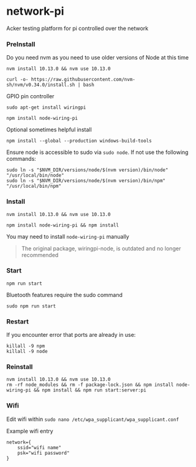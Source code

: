 # network-pi
Acker testing platform for pi controlled over the network

### PreInstall

Do you need nvm as you need to use older versions of Node at this time
```
nvm install 10.13.0 && nvm use 10.13.0

curl -o- https://raw.githubusercontent.com/nvm-sh/nvm/v0.34.0/install.sh | bash
```

GPIO pin controller
```
sudo apt-get install wiringpi

npm install node-wiring-pi
```

Optional sometimes helpful install
```
npm install --global --production windows-build-tools
```

Ensure node is accessible to sudo via `sudo node`. If not use the following commands:
```
sudo ln -s "$NVM_DIR/versions/node/$(nvm version)/bin/node" "/usr/local/bin/node"
sudo ln -s "$NVM_DIR/versions/node/$(nvm version)/bin/npm" "/usr/local/bin/npm"
```

### Install

```
nvm install 10.13.0 && nvm use 10.13.0
```

```
npm install node-wiring-pi && npm install
```

You may need to install `node-wiring-pi` manually

> The original package, wiringpi-node, is outdated and no longer recommended

### Start

```
npm run start
```

Bluetooth features require the sudo command

```
sudo npm run start
```

### Restart

If you encounter error that ports are already in use:
```
killall -9 npm
killall -9 node
```

### Reinstall

```
nvm install 10.13.0 && nvm use 10.13.0
rm -rf node_modules && rm -f package-lock.json && npm install node-wiring-pi && npm install && npm run start:server:pi
```

### Wifi

Edit wifi within `sudo nano /etc/wpa_supplicant/wpa_supplicant.conf`

Example wifi entry
```
network={
    ssid="wifi name"
    psk="wifi password"
}
```